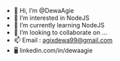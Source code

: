 - 👋 Hi, I’m @DewaAgie
- 👀 I’m interested in NodeJS
- 🌱 I’m currently learning NodeJS
- 💞️ I’m looking to collaborate on ...
- 📫 Email : agixdewa99@gmail.com
- 🖥️ linkedin.com/in/dewaagie

<!---
DewaAgie/DewaAgie is a ✨ special ✨ repository because its `README.md` (this file) appears on your GitHub profile.
You can click the Preview link to take a look at your changes.
--->
